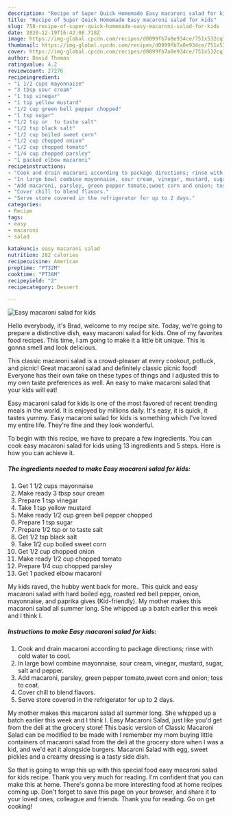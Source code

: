 ```yaml
---
description: "Recipe of Super Quick Homemade Easy macaroni salad for kids"
title: "Recipe of Super Quick Homemade Easy macaroni salad for kids"
slug: 758-recipe-of-super-quick-homemade-easy-macaroni-salad-for-kids
date: 2020-12-19T16:42:08.718Z
image: https://img-global.cpcdn.com/recipes/d0099fb7a8e934ce/751x532cq70/easy-macaroni-salad-for-kids-recipe-main-photo.jpg
thumbnail: https://img-global.cpcdn.com/recipes/d0099fb7a8e934ce/751x532cq70/easy-macaroni-salad-for-kids-recipe-main-photo.jpg
cover: https://img-global.cpcdn.com/recipes/d0099fb7a8e934ce/751x532cq70/easy-macaroni-salad-for-kids-recipe-main-photo.jpg
author: David Thomas
ratingvalue: 4.2
reviewcount: 27276
recipeingredient:
- "1 1/2 cups mayonnaise"
- "3 tbsp sour cream"
- "1 tsp vinegar"
- "1 tsp yellow mustard"
- "1/2 cup green bell pepper chopped"
- "1 tsp sugar"
- "1/2 tsp or  to taste salt"
- "1/2 tsp black salt"
- "1/2 cup boiled sweet corn"
- "1/2 cup chopped onion"
- "1/2 cup chopped tomato"
- "1/4 cup chopped parsley"
- "1 packed elbow macaroni"
recipeinstructions:
- "Cook and drain macaroni according to package directions; rinse with cold water to cool."
- "In large bowl combine mayonnaise, sour cream, vinegar, mustard, sugar, salt and pepper."
- "Add macaroni, parsley, green pepper tomato,sweet corn and onion; toss to coat."
- "Cover chill to blend flavors."
- "Serve store covered in the refrigerator for up to 2 days."
categories:
- Recipe
tags:
- easy
- macaroni
- salad

katakunci: easy macaroni salad 
nutrition: 282 calories
recipecuisine: American
preptime: "PT32M"
cooktime: "PT38M"
recipeyield: "2"
recipecategory: Dessert

---
```



![Easy macaroni salad for kids](https://img-global.cpcdn.com/recipes/d0099fb7a8e934ce/751x532cq70/easy-macaroni-salad-for-kids-recipe-main-photo.jpg)

Hello everybody, it's Brad, welcome to my recipe site. Today, we're going to prepare a distinctive dish, easy macaroni salad for kids. One of my favorites food recipes. This time, I am going to make it a little bit unique. This is gonna smell and look delicious.

This classic macaroni salad is a crowd-pleaser at every cookout, potluck, and picnic! Great macaroni salad and definitely classic picnic food! Everyone has their own take on these types of things and I adjusted this to my own taste preferences as well. An easy to make macaroni salad that your kids will eat!

Easy macaroni salad for kids is one of the most favored of recent trending meals in the world. It is enjoyed by millions daily. It's easy, it is quick, it tastes yummy. Easy macaroni salad for kids is something which I've loved my entire life. They're fine and they look wonderful.


To begin with this recipe, we have to prepare a few ingredients. You can cook easy macaroni salad for kids using 13 ingredients and 5 steps. Here is how you can achieve it.

<!--inarticleads1-->

##### The ingredients needed to make Easy macaroni salad for kids:

1. Get 1 1/2 cups mayonnaise
1. Make ready 3 tbsp sour cream
1. Prepare 1 tsp vinegar
1. Take 1 tsp yellow mustard
1. Make ready 1/2 cup green bell pepper chopped
1. Prepare 1 tsp sugar
1. Prepare 1/2 tsp or  to taste salt
1. Get 1/2 tsp black salt
1. Take 1/2 cup boiled sweet corn
1. Get 1/2 cup chopped onion
1. Make ready 1/2 cup chopped tomato
1. Prepare 1/4 cup chopped parsley
1. Get 1 packed elbow macaroni


My kids raved, the hubby went back for more.. This quick and easy macaroni salad with hard boiled egg, roasted red bell pepper, onion, mayonnaise, and paprika gives (Kid-friendly). My mother makes this macaroni salad all summer long. She whipped up a batch earlier this week and I think I. 

<!--inarticleads2-->

##### Instructions to make Easy macaroni salad for kids:

1. Cook and drain macaroni according to package directions; rinse with cold water to cool.
1. In large bowl combine mayonnaise, sour cream, vinegar, mustard, sugar, salt and pepper.
1. Add macaroni, parsley, green pepper tomato,sweet corn and onion; toss to coat.
1. Cover chill to blend flavors.
1. Serve store covered in the refrigerator for up to 2 days.


My mother makes this macaroni salad all summer long. She whipped up a batch earlier this week and I think I. Easy Macaroni Salad, just like you&#39;d get from the deli at the grocery store! This basic version of Classic Macaroni Salad can be modified to be made with I remember my mom buying little containers of macaroni salad from the deli at the grocery store when I was a kid, and we&#39;d eat it alongside burgers. Macaroni Salad with egg, sweet pickles and a creamy dressing is a tasty side dish. 

So that is going to wrap this up with this special food easy macaroni salad for kids recipe. Thank you very much for reading. I'm confident that you can make this at home. There's gonna be more interesting food at home recipes coming up. Don't forget to save this page on your browser, and share it to your loved ones, colleague and friends. Thank you for reading. Go on get cooking!

